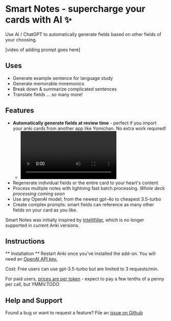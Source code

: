 # **Smart Notes** - supercharge your cards with AI ✨

Use AI / ChatGPT to automatically generate fields based on other fields of your choosing.

[video of adding prompt goes here]

## Uses

- Generate example sentence for language study
- Generate memorable mmemonics
- Break down & summarize complicated sentences
- Translate fields
  ... so many more!

## Features

- **Automatically generate fields at review time** - perfect if you import your anki cards from another app like Yomichan. No extra work required!
  - <video>
- Regenerate individual fields or the entire card to your heart's content
- Process multiple notes with lightning fast batch processing. _Whole deck processing coming soon_
- Use any OpenAI model, from the newest gpt-4o to cheapest 3.5-turbo
- Create complex prompts: smart fields can reference as many other fields on your card as you like.

Smart Notes was initially inspired by <a href="https://ankiweb.net/shared/info/1416178071">Intellifiller</a>, which is no longer supported in current Anki versions.

## Instructions

** Installation **
Restart Anki once you've installed the add-on. You will need an <a href="https://platform.openai.com/api-keys">OpenAI API key.</a>

Cost:
Free users can use gpt-3.5-turbo but are limited to 3 requests/min.

For paid users, <a href="https://openai.com/api/pricing/">prices are per token</a> - expect to pay a few tenths of a penny per call, but YMMV.TODO

## Help and Support

Found a bug or want to request a feature? File an <a href="https://github.com/piazzatron/anki-smart-notes/issues"> issue on Github </a>
